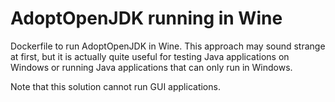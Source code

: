 # AdoptOpenJDK running in Wine

Dockerfile to run AdoptOpenJDK in Wine. This approach may sound strange at first, but it is actually quite useful for testing Java applications on Windows or running Java applications that can only run in Windows.

Note that this solution cannot run GUI applications.